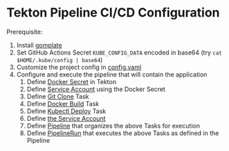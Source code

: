 # Tekton Pipeline CI/CD Configuration

Prerequisite:

1. Install [gomplate](https://gomplate.ca/)
2. Set GitHub Actions Secret `KUBE_CONFIG_DATA` encoded in base64 (try `cat $HOME/.kube/config | base64`)
3. Customize the project config in [config.yaml](config.yaml)
4. Configure and execute the pipeline that will contain the application
   1. Define [Docker Secret](create-secret.sh) in Tekton
   2. Define [Service Account](service-account.yaml) using the Docker Secret
   3. Define [Git Clone](git-clone.yaml) Task
   4. Define [Docker Build](docker-build.yaml) Task
   5. Define [Kubectl Deploy](kubectl-deploy.yaml) Task
   6. Define [the Service Account](service-account.yaml)
   7. Define [Pipeline](pipeline.yaml) that organizes the above Tasks for execution
   8. Define [PipelineRun](pipeline-run.yaml) that executes the above Tasks as defined in the Pipeline
